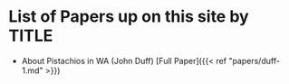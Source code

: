 # List of Papers up on this site by TITLE

- About Pistachios in WA (John Duff) [Full Paper]({{< ref "papers/duff-1.md" >}})
